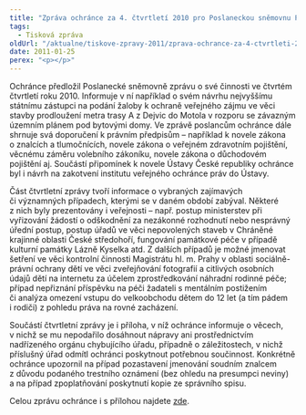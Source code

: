 ```yaml
---
title: "Zpráva ochránce za 4. čtvrtletí 2010 pro Poslaneckou sněmovnu PČR"
tags:
  - Tisková zpráva
oldUrl: "/aktualne/tiskove-zpravy-2011/zprava-ochrance-za-4-ctvrtleti-2010-pro-poslaneckou-snemovnu-pcr"
date: 2011-01-25
perex: "<p></p>"
---
```


<!-- imported from the old website -->

<p>Ochránce předložil Poslanecké sněmovně zprávu o své činnosti ve čtvrtém čtvrtletí roku 2010. Informuje v ní například o svém návrhu nejvyššímu státnímu zástupci na podání žaloby k ochraně veřejného zájmu ve věci stavby prodloužení metra trasy A z Dejvic do Motola v rozporu se závazným územním plánem pod bytovými domy. Ve zprávě poslancům ochránce dále shrnuje svá doporučení k právním předpisům – například k novele zákona o znalcích a tlumočnících, novele zákona o veřejném zdravotním pojištění, věcnému záměru volebního zákoníku, novele zákona o důchodovém pojištění aj. Součástí připomínek k novele Ústavy České republiky ochránce byl i návrh na zakotvení institutu veřejného ochránce práv do Ústavy.</p><p>Část čtvrtletní zprávy tvoří informace o vybraných zajímavých či významných případech, kterými se v daném období zabýval. Některé z nich byly prezentovány i veřejnosti – např. postup ministerstev při vyřizování žádostí o odškodnění za nezákonné rozhodnutí nebo nesprávný úřední postup, postup úřadů ve věci nepovolených staveb v Chráněné krajinné oblasti České středohoří, fungování památkové péče v případě kulturní památky Lázně Kyselka atd. Z dalších případů je možné jmenovat šetření ve věci kontrolní činnosti Magistrátu hl. m. Prahy v oblasti sociálně-právní ochrany dětí ve věci zveřejňování fotografií a citlivých osobních údajů dětí na internetu za účelem zprostředkování náhradní rodinné péče; případ nepřiznání příspěvku na péči žadateli s mentálním postižením či analýza omezení vstupu do velkoobchodu dětem do 12 let (a tím pádem i rodiči) z pohledu práva na rovné zacházení.</p><p>Součástí čtvrtletní zprávy je i příloha, v níž ochránce informuje o věcech, v nichž se mu nepodařilo dosáhnout nápravy ani prostřednictvím nadřízeného orgánu chybujícího úřadu, případně o záležitostech, v nichž příslušný úřad odmítl ochránci poskytnout potřebnou součinnost. Konkrétně ochránce upozornil na případ pozastavení jmenování soudním znalcem z důvodu podaného trestního oznámení (bez ohledu na presumpci neviny) a na případ zpoplatňování poskytnutí kopie ze správního spisu.</p><p>Celou zprávu ochránce i s přílohou najdete <a href="https://www.ochrance.cz/zpravy-o-cinnosti/zpravy-pro-poslaneckou-snemovnu/">zde</a>.</p>
